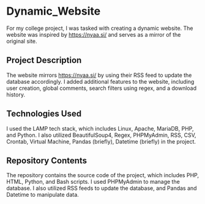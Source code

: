 # Dynamic_Website

For my college project, I was tasked with creating a dynamic website. The website was inspired by https://nyaa.si/ and serves as a mirror of the original site.
## Project Description

The website mirrors https://nyaa.si/ by using their RSS feed to update the database accordingly. I added additional features to the website, including user creation, global comments, search filters using regex, and a download history.
## Technologies Used

I used the LAMP tech stack, which includes Linux, Apache, MariaDB, PHP, and Python. I also utilized BeautifulSoup4, Regex, PHPMyAdmin, RSS, CSV, Crontab, Virtual Machine, Pandas (briefly), Datetime (briefly) in the project.
## Repository Contents

The repository contains the source code of the project, which includes PHP, HTML, Python, and Bash scripts. I used PHPMyAdmin to manage the database. I also utilized RSS feeds to update the database, and Pandas and Datetime to manipulate data.
